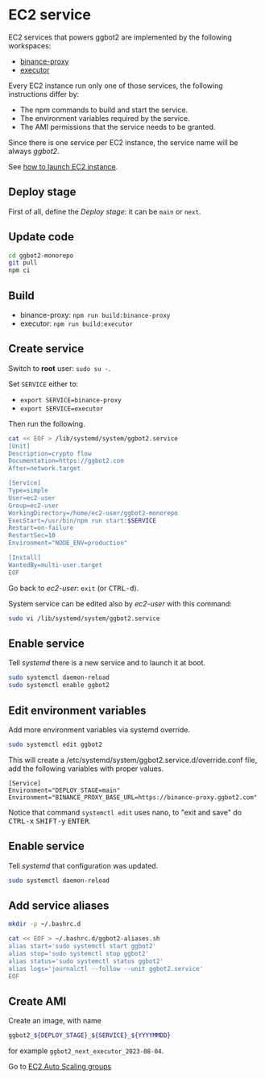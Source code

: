 # EC2 service

EC2 services that powers ggbot2 are implemented by the following workspaces:

- [binance-proxy](../binance-proxy/)
- [executor](../executor/)

Every EC2 instance run only one of those services, the following instructions differ by:

- The npm commands to build and start the service.
- The environment variables required by the service.
- The AMI permissions that the service needs to be granted.

Since there is one service per EC2 instance, the service name will be always _ggbot2_.

See [how to launch EC2 instance](./ec2-launch-instance.md).

## Deploy stage

First of all, define the _Deploy stage_: it can be `main` or `next`.

## Update code

```sh
cd ggbot2-monorepo
git pull
npm ci
```

## Build

- binance-proxy: `npm run build:binance-proxy`
- executor: `npm run build:executor`

## Create service

Switch to **root** user: `sudo su -`.

Set `SERVICE` either to:

- `export SERVICE=binance-proxy`
- `export SERVICE=executor`

Then run the following.

```sh
cat << EOF > /lib/systemd/system/ggbot2.service
[Unit]
Description=crypto flow
Documentation=https://ggbot2.com
After=network.target

[Service]
Type=simple
User=ec2-user
Group=ec2-user
WorkingDirectory=/home/ec2-user/ggbot2-monorepo
ExecStart=/usr/bin/npm run start:$SERVICE
Restart=on-failure
RestartSec=10
Environment="NODE_ENV=production"

[Install]
WantedBy=multi-user.target
EOF
```

Go back to _ec2-user_: `exit` (or <kbd>CTRL-d</kbd>).

System service can be edited also by _ec2-user_ with this command:

```sh
sudo vi /lib/systemd/system/ggbot2.service
```

## Enable service

Tell _systemd_ there is a new service and to launch it at boot.

```sh
sudo systemctl daemon-reload
sudo systemctl enable ggbot2
```

## Edit environment variables

Add more environment variables via systemd override.

```sh
sudo systemctl edit ggbot2
```

This will create a /etc/systemd/system/ggbot2.service.d/override.conf file, add the following variables with proper values.

```
[Service]
Environment="DEPLOY_STAGE=main"
Environment="BINANCE_PROXY_BASE_URL=https://binance-proxy.ggbot2.com"
```

Notice that command `systemctl edit` uses nano, to "exit and save" do <kbd>CTRL-x</kbd> <kbd>SHIFT-y</kbd> <kbd>ENTER</kbd>.

## Enable service

Tell _systemd_ that configuration was updated.

```sh
sudo systemctl daemon-reload
```

## Add service aliases

```sh
mkdir -p ~/.bashrc.d

cat << EOF > ~/.bashrc.d/ggbot2-aliases.sh
alias start='sudo systemctl start ggbot2'
alias stop='sudo systemctl stop ggbot2'
alias status='sudo systemctl status ggbot2'
alias logs='journalctl --follow --unit ggbot2.service'
EOF
```

## Create AMI

Create an image, with name

```sh
ggbot2_${DEPLOY_STAGE}_${SERVICE}_${YYYYMMDD}
```

for example `ggbot2_next_executor_2023-08-04`.

Go to [EC2 Auto Scaling groups](./ec2-auto-scaling-groups.md)
